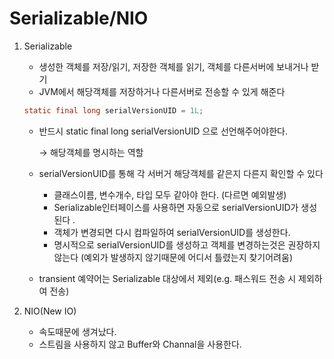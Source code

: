 # Serializable/NIO

1. Serializable
    - 생성한 객체를 저장/읽기, 저장한 객체를 읽기, 객체를 다른서버에 보내거나 받기
    - JVM에서 해당객체를 저장하거나 다른서버로 전송할 수 있게 해준다
        
        
    
    ```java
    static final long serialVersionUID = 1L;
    ```
    
    - 반드시 static final long serialVersionUID 으로 선언해주어야한다.
        
        → 해당객체를 명시하는 역할
        
    - serialVersionUID를 통해 각 서버거 해당객체를 같은지 다른지 확인할 수 있다
        - 클래스이름, 변수개수, 타입 모두 같아야 한다. (다르면 예외발생)
        - Serializable인터페이스를 사용하면 자동으로 serialVersionUID가 생성된다 .
        - 객체가 변경되면 다시 컴파일하여 serialVersionUID를 생성한다.
        - 명시적으로 serialVersionUID를 생성하고 객체를 변경하는것은 권장하지 않는다 (예외가 발생하지 않기때문에 어디서 틀렸는지 찾기어려움)
    - transient 예약어는 Serializable 대상에서 제외(e.g. 패스워드 전송 시 제외하여 전송)
    
2. NIO(New IO)
    - 속도때문에 생겨났다.
    - 스트림을 사용하지 않고 Buffer와 Channal을 사용한다.
